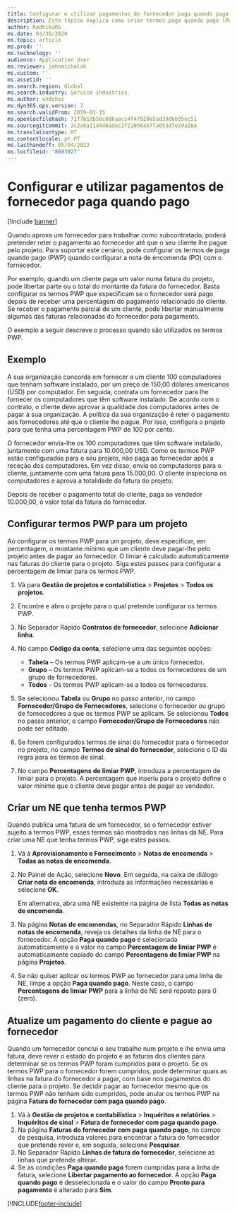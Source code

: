 ```yaml
---
title: Configurar e utilizar pagamentos de fornecedor paga quando pago
description: Este tópico explica como criar termos paga quando pago (PWP) para que possa libertar pagamentos parciais de fornecedores, com base nos pagamentos dos clientes.
author: RadhikaRS
ms.date: 03/30/2020
ms.topic: article
ms.prod: ''
ms.technology: ''
audience: Application User
ms.reviewer: johnmichalak
ms.custom: ''
ms.assetid: ''
ms.search.region: Global
ms.search.industry: Service industries
ms.author: andchoi
ms.dyn365.ops.version: 7
ms.search.validFrom: 2019-01-15
ms.openlocfilehash: 71f7b1db58c0d6aacc4f47920e5ad39dbb35ec51
ms.sourcegitcommit: 2c2a5a11d446adec2f21030ab77a053d7e2da28e
ms.translationtype: HT
ms.contentlocale: pt-PT
ms.lasthandoff: 05/04/2022
ms.locfileid: "8683927"
---
```

# <a name="set-up-and-use-pay-when-paid-vendor-payments"></a>Configurar e utilizar pagamentos de fornecedor paga quando pago

[!include [banner](../includes/banner.md)]

Quando aprova um fornecedor para trabalhar como subcontratado, poderá pretender reter o pagamento ao fornecedor até que o seu cliente lhe pague pelo projeto. Para suportar este cenário, pode configurar os termos de paga quando pago (PWP) quando configurar a nota de encomenda (PO) com o fornecedor.

Por exemplo, quando um cliente paga um valor numa fatura do projeto, pode libertar parte ou o total do montante da fatura do fornecedor. Basta configurar os termos PWP que especificam se o fornecedor será pago depois de receber uma percentagem do pagamento relacionado do cliente. Se receber o pagamento parcial de um cliente, pode libertar manualmente algumas das faturas relacionadas do fornecedor para pagamento.

O exemplo a seguir descreve o processo quando são utilizados os termos PWP.

## <a name="example"></a>Exemplo

A sua organização concorda em fornecer a um cliente 100 computadores que tenham software instalado, por um preço de 150,00 dólares americanos (USD) por computador. Em seguida, contrata um fornecedor para lhe fornecer os computadores que têm software instalado. De acordo com o contrato, o cliente deve aprovar a qualidade dos computadores antes de pagar à sua organização. A política da sua organização é reter o pagamento aos fornecedores até que o cliente lhe pague. Por isso, configura o projeto para que tenha uma percentagem PWP de 100 por cento.

O fornecedor envia-lhe os 100 computadores que têm software instalado, juntamente com uma fatura para 10.000,00 USD. Como os termos PWP estão configurados para o seu projeto, não paga ao fornecedor após a receção dos computadores. Em vez disso, envia os computadores para o cliente, juntamente com uma fatura para 15.000,00. O cliente inspeciona os computadores e aprova a totalidade da fatura do projeto.

Depois de receber o pagamento total do cliente, paga ao vendedor 10.000,00, o valor total da fatura do fornecedor.

## <a name="set-up-pwp-terms-for-a-project"></a>Configurar termos PWP para um projeto

Ao configurar os termos PWP para um projeto, deve especificar, em percentagem, o montante mínimo que um cliente deve pagar-lhe pelo projeto antes de pagar ao fornecedor. O limiar é calculado automaticamente nas faturas do cliente para o projeto. Siga estes passos para configurar a percentagem de limiar para os termos PWP.

1. Vá para **Gestão de projetos e contabilística** \> **Projetos** \> **Todos os projetos**.
2. Encontre e abra o projeto para o qual pretende configurar os termos PWP.
3. No Separador Rápido **Contratos de fornecedor**, selecione **Adicionar linha**.
3. No campo **Código da conta**, selecione uma das seguintes opções:

    - **Tabela** – Os termos PWP aplicam-se a um único fornecedor.
    - **Grupo** – Os termos PWP aplicam-se a todos os fornecedores de um grupo de fornecedores.
    - **Todos** – Os termos PWP aplicam-se a todos os fornecedores.

4. Se selecionou **Tabela** ou **Grupo** no passo anterior, no campo **Fornecedor/Grupo de Fornecedores**, selecione o fornecedor ou grupo de fornecedores a que os termos PWP se aplicam. Se selecionou **Todos** no passo anterior, o campo **Fornecedor/Grupo de Fornecedores** não pode ser editado.
5. Se forem configurados termos de sinal do fornecedor para o fornecedor no projeto, no campo **Termos de sinal do fornecedor**, selecione o ID da regra para os termos de sinal.
6. No campo **Percentagens de limiar PWP**, introduza a percentagem de limiar para o projeto. A percentagem que inseriu para o projeto define o valor mínimo que o cliente deve pagar antes de pagar ao vendedor.

## <a name="create-a-po-that-has-pwp-terms"></a>Criar um NE que tenha termos PWP

Quando publica uma fatura de um fornecedor, se o fornecedor estiver sujeito a termos PWP, esses termos são mostrados nas linhas da NE. Para criar uma NE que tenha termos PWP, siga estes passos.

1. Vá à **Aprovisionamento e Fornecimento** \> **Notas de encomenda** \> **Todas as notas de encomenda**.
2. No Painel de Ação, selecione **Novo**. Em seguida, na caixa de diálogo **Criar nota de encomenda**, introduza as informações necessárias e selecione **OK**.

    Em alternativa, abra uma NE existente na página de lista **Todas as notas de encomenda**.

4. Na página **Notas de encomendas**, no Separador Rápido **Linhas de notas de encomenda**, reveja os detalhes da linha de NE para o fornecedor. A opção **Paga quando pago** é selecionada automaticamente e o valor no campo **Percentagem de limiar PWP** é automaticamente copiado do campo **Percentagens de limiar PWP** na página **Projetos**.
6. Se não quiser aplicar os termos PWP ao fornecedor para uma linha de NE, limpe a opção **Paga quando pago**. Neste caso, o campo **Percentagens de limiar PWP** para a linha de NE será reposto para 0 (zero).

## <a name="update-a-customer-payment-and-pay-the-vendor"></a>Atualize um pagamento do cliente e pague ao fornecedor

Quando um fornecedor conclui o seu trabalho num projeto e lhe envia uma fatura, deve rever o estado do projeto e as faturas dos clientes para determinar se os termos PWP foram cumpridos para o projeto. Se os termos PWP para o fornecedor forem cumpridos, pode determinar quais as linhas na fatura do fornecedor a pagar, com base nos pagamentos do cliente para o projeto. Se decidir pagar ao fornecedor mesmo que os termos PWP não tenham sido cumpridos, pode anular os termos PWP na página **Fatura do fornecedor com paga quando pago**.

1. Vá à **Gestão de projetos e contabilística** \> **Inquéritos e relatórios** \> **Inquéritos de sinal** \> **Fatura de fornecedor com paga quando pago**.
2. Na página **Faturas do fornecedor com paga quando pago**, no campo de pesquisa, introduza valores para encontrar a fatura do fornecedor que pretende rever e, em seguida, selecione **Pesquisar**.
3. No Separador Rápido **Linhas de fatura do fornecedor**, selecione as linhas que pretende alterar.
4. Se as condições **Paga quando pago** forem cumpridas para a linha de fatura, selecione **Libertar pagamento ao fornecedor**. A opção **Paga quando pago** é desselecionada e o valor do campo **Pronto para pagamento** é alterado para **Sim**.


[!INCLUDE[footer-include](../includes/footer-banner.md)]